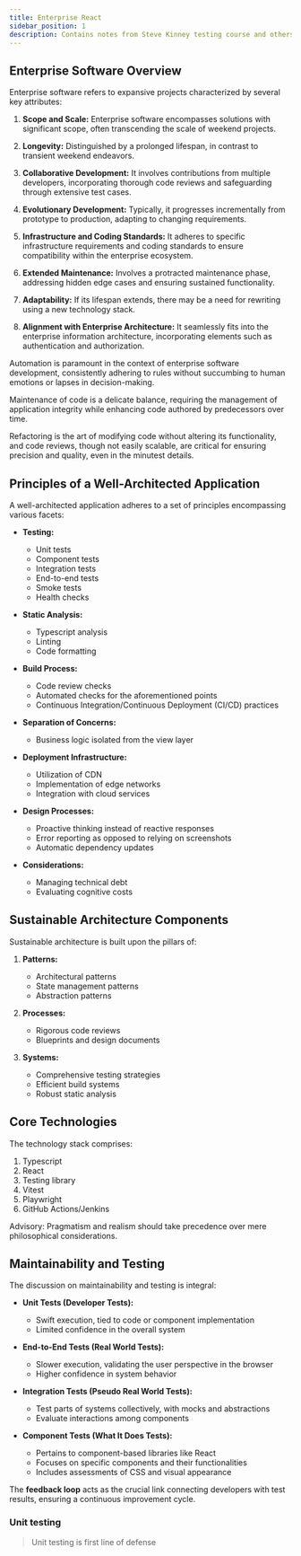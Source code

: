 ```yaml
---
title: Enterprise React
sidebar_position: 1
description: Contains notes from Steve Kinney testing course and others
---
```


## Enterprise Software Overview

Enterprise software refers to expansive projects characterized by several key attributes:

1. **Scope and Scale:** Enterprise software encompasses solutions with significant scope, often transcending the scale of weekend projects.

2. **Longevity:** Distinguished by a prolonged lifespan, in contrast to transient weekend endeavors.

3. **Collaborative Development:** It involves contributions from multiple developers, incorporating thorough code reviews and safeguarding through extensive test cases.

4. **Evolutionary Development:** Typically, it progresses incrementally from prototype to production, adapting to changing requirements.

5. **Infrastructure and Coding Standards:** It adheres to specific infrastructure requirements and coding standards to ensure compatibility within the enterprise ecosystem.

6. **Extended Maintenance:** Involves a protracted maintenance phase, addressing hidden edge cases and ensuring sustained functionality.

7. **Adaptability:** If its lifespan extends, there may be a need for rewriting using a new technology stack.

8. **Alignment with Enterprise Architecture:** It seamlessly fits into the enterprise information architecture, incorporating elements such as authentication and authorization.

Automation is paramount in the context of enterprise software development, consistently adhering to rules without succumbing to human emotions or lapses in decision-making.

Maintenance of code is a delicate balance, requiring the management of application integrity while enhancing code authored by predecessors over time.

Refactoring is the art of modifying code without altering its functionality, and code reviews, though not easily scalable, are critical for ensuring precision and quality, even in the minutest details.

## Principles of a Well-Architected Application

A well-architected application adheres to a set of principles encompassing various facets:

- **Testing:**
    - Unit tests
    - Component tests
    - Integration tests
    - End-to-end tests
    - Smoke tests
    - Health checks

- **Static Analysis:**
    - Typescript analysis
    - Linting
    - Code formatting

- **Build Process:**
    - Code review checks
    - Automated checks for the aforementioned points
    - Continuous Integration/Continuous Deployment (CI/CD) practices

- **Separation of Concerns:**
    - Business logic isolated from the view layer

- **Deployment Infrastructure:**
    - Utilization of CDN
    - Implementation of edge networks
    - Integration with cloud services

- **Design Processes:**
    - Proactive thinking instead of reactive responses
    - Error reporting as opposed to relying on screenshots
    - Automatic dependency updates

- **Considerations:**
    - Managing technical debt
    - Evaluating cognitive costs

## Sustainable Architecture Components

Sustainable architecture is built upon the pillars of:

1. **Patterns:**
    - Architectural patterns
    - State management patterns
    - Abstraction patterns

2. **Processes:**
    - Rigorous code reviews
    - Blueprints and design documents

3. **Systems:**
    - Comprehensive testing strategies
    - Efficient build systems
    - Robust static analysis

## Core Technologies

The technology stack comprises:

1. Typescript
2. React
3. Testing library
4. Vitest
5. Playwright
6. GitHub Actions/Jenkins

Advisory: Pragmatism and realism should take precedence over mere philosophical considerations.

## Maintainability and Testing

The discussion on maintainability and testing is integral:

- **Unit Tests (Developer Tests):**
    - Swift execution, tied to code or component implementation
    - Limited confidence in the overall system

- **End-to-End Tests (Real World Tests):**
    - Slower execution, validating the user perspective in the browser
    - Higher confidence in system behavior

- **Integration Tests (Pseudo Real World Tests):**
    - Test parts of systems collectively, with mocks and abstractions
    - Evaluate interactions among components

- **Component Tests (What It Does Tests):**
    - Pertains to component-based libraries like React
    - Focuses on specific components and their functionalities
    - Includes assessments of CSS and visual appearance

The **feedback loop** acts as the crucial link connecting developers with test results, ensuring a continuous improvement cycle.

### Unit testing

> Unit testing is first line of defense



